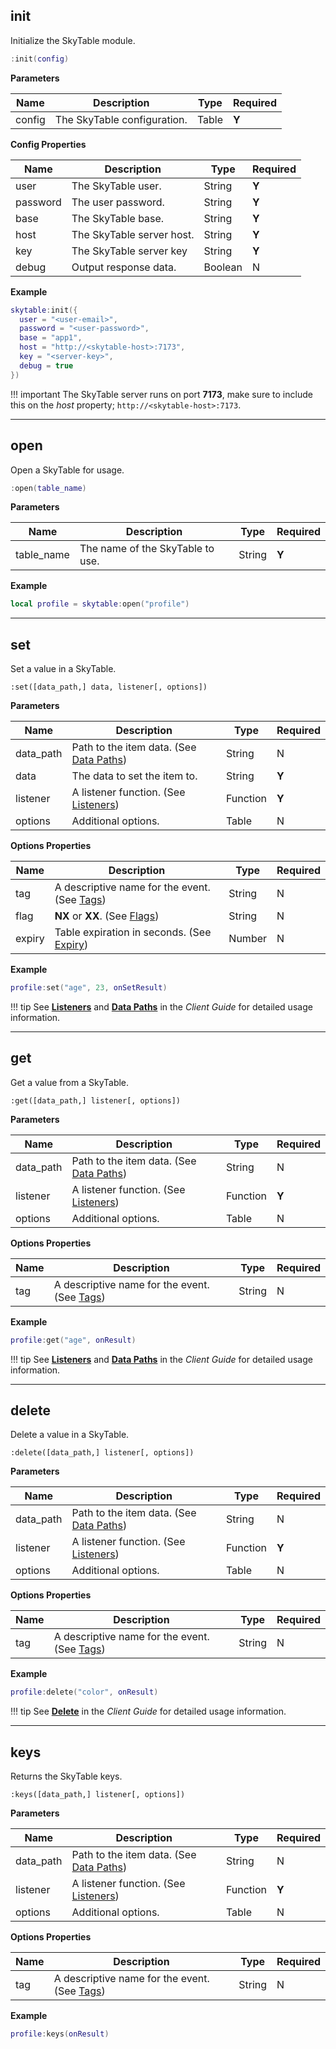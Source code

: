 ## init

Initialize the SkyTable module.

```lua
:init(config)
```

__Parameters__

|Name|Description|Type|Required|
|----|-----------|----|--------|
|config|The SkyTable configuration.|Table|__Y__|

__Config Properties__

|Name|Description|Type|Required|
|----|-----------|----|--------|
|user|The SkyTable user.|String|__Y__|
|password|The user password.|String|__Y__|
|base|The SkyTable base.|String|__Y__|
|host|The SkyTable server host.|String|__Y__|
|key|The SkyTable server key|String|__Y__|
|debug|Output response data.|Boolean|N|

__Example__

```lua
skytable:init({
  user = "<user-email>",
  password = "<user-password>",
  base = "app1",
  host = "http://<skytable-host>:7173",
  key = "<server-key>",
  debug = true
})
```

!!! important
    The SkyTable server runs on port __7173__, make sure to include this on the _host_ property; `http://<skytable-host>:7173`.

---

## open

Open a SkyTable for usage.

```lua
:open(table_name)
```

__Parameters__

|Name|Description|Type|Required|
|----|-----------|----|--------|
|table_name|The name of the SkyTable to use.|String|__Y__|

__Example__

```lua
local profile = skytable:open("profile")
```

---

## set

Set a value in a SkyTable.

```
:set([data_path,] data, listener[, options])
```

__Parameters__

|Name|Description|Type|Required|
|----|-----------|----|--------|
|data_path|Path to the item data. (See [Data Paths](guide/#data-paths))|String|N|
|data|The data to set the item to.|String|__Y__|
|listener|A listener function. (See [Listeners](guide/#listeners))|Function|__Y__|
|options|Additional options.|Table|N|

__Options Properties__

|Name|Description|Type|Required|
|----|-----------|----|--------|
|tag|A descriptive name for the event. (See [Tags](guide/#tags))|String|N|
|flag|__NX__ or __XX__. (See [Flags](guide/#flags))|String|N|
|expiry|Table expiration in seconds. (See [Expiry](guide/#expiry))|Number|N|

__Example__

```lua
profile:set("age", 23, onSetResult)
```

!!! tip
    See __[Listeners](guide/#listeners)__ and __[Data Paths](guide/#data-paths)__ in the _Client Guide_ for detailed usage information.

---

## get

Get a value from a SkyTable.

```
:get([data_path,] listener[, options])
```

__Parameters__

|Name|Description|Type|Required|
|----|-----------|----|--------|
|data_path|Path to the item data. (See [Data Paths](guide/#data-paths))|String|N|
|listener|A listener function. (See [Listeners](guide/#listeners))|Function|__Y__|
|options|Additional options.|Table|N|

__Options Properties__

|Name|Description|Type|Required|
|----|-----------|----|--------|
|tag|A descriptive name for the event. (See [Tags](guide/#tags))|String|N|

__Example__

```lua
profile:get("age", onResult)
```

!!! tip
    See __[Listeners](guide/#listeners)__ and __[Data Paths](guide/#data-paths)__ in the _Client Guide_ for detailed usage information.

---

## delete

Delete a value in a SkyTable.

```
:delete([data_path,] listener[, options])
```

__Parameters__

|Name|Description|Type|Required|
|----|-----------|----|--------|
|data_path|Path to the item data. (See [Data Paths](guide/#data-paths))|String|N|
|listener|A listener function. (See [Listeners](guide/#listeners))|Function|__Y__|
|options|Additional options.|Table|N|

__Options Properties__

|Name|Description|Type|Required|
|----|-----------|----|--------|
|tag|A descriptive name for the event. (See [Tags](guide/#tags))|String|N|

__Example__

```lua
profile:delete("color", onResult)
```

!!! tip
    See __[Delete](guide/#delete)__ in the _Client Guide_ for detailed usage information.

---

## keys

Returns the SkyTable keys.

```
:keys([data_path,] listener[, options])
```

__Parameters__

|Name|Description|Type|Required|
|----|-----------|----|--------|
|data_path|Path to the item data. (See [Data Paths](guide/#data-paths))|String|N|
|listener|A listener function. (See [Listeners](guide/#listeners))|Function|__Y__|
|options|Additional options.|Table|N|

__Options Properties__

|Name|Description|Type|Required|
|----|-----------|----|--------|
|tag|A descriptive name for the event. (See [Tags](guide/#tags))|String|N|

__Example__

```lua
profile:keys(onResult)
```